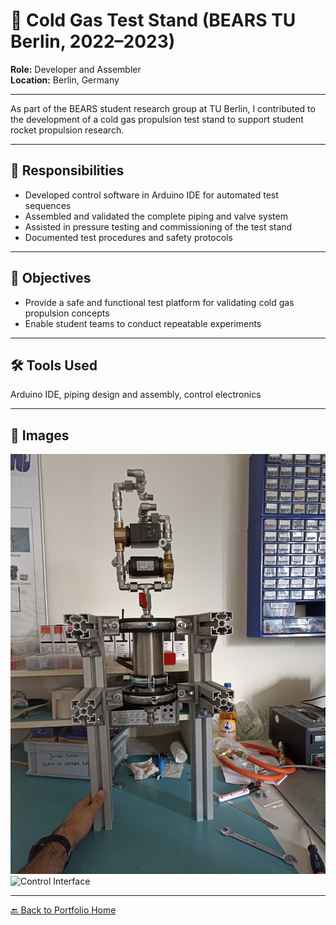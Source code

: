 # 🧪 Cold Gas Test Stand (BEARS TU Berlin, 2022–2023)

**Role:** Developer and Assembler  
**Location:** Berlin, Germany

---

As part of the BEARS student research group at TU Berlin, I contributed to the development of a cold gas propulsion test stand to support student rocket propulsion research.

---

## 🔧 Responsibilities

- Developed control software in Arduino IDE for automated test sequences
- Assembled and validated the complete piping and valve system
- Assisted in pressure testing and commissioning of the test stand
- Documented test procedures and safety protocols

---

## 🎯 Objectives

- Provide a safe and functional test platform for validating cold gas propulsion concepts
- Enable student teams to conduct repeatable experiments

---

## 🛠️ Tools Used
Arduino IDE, piping design and assembly, control electronics

---

## 📸 Images

![Test Stand Assembly](/images/teststand_coldgas.jpg)
![Control Interface](/images/valve_system.jpg)

---

[🔙 Back to Portfolio Home](../README.md)

